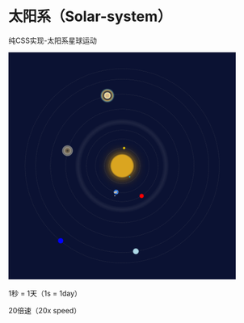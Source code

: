 # 太阳系（Solar-system）

纯CSS实现-太阳系星球运动

<img src="Solar-system.png" alt="Solar-system" width="450" height="450">

1秒 = 1天（1s = 1day）

20倍速（20x speed）
